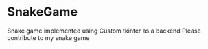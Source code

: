 # SnakeGame
Snake game implemented using Custom tkinter as a backend
Please contribute to my snake game
